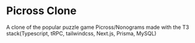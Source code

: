 # Picross Clone
A clone of the popular puzzle game Picross/Nonograms made with the T3 stack(Typescript, tRPC, tailwindcss, Next.js, Prisma, MySQL)
